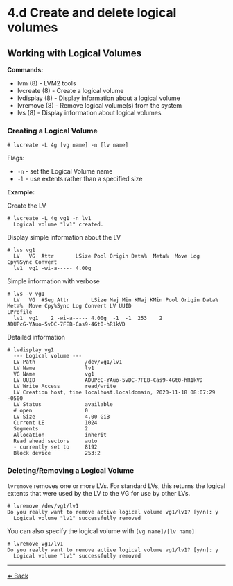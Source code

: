 # 4.d Create and delete logical volumes

## Working with Logical Volumes

**Commands:**
+ lvm (8)                  - LVM2 tools
+ lvcreate (8)          - Create a logical volume
+ lvdisplay (8)         - Display information about a logical volume
+ lvremove (8)        - Remove logical volume(s) from the system
+ lvs (8)                    - Display information about logical volumes

### Creating a Logical Volume

    # lvcreate -L 4g [vg name] -n [lv name]

Flags:
+ `-n`  - set the Logical Volume name
+ `-l` - use extents rather than a specified size

**Example:**

Create the LV

    # lvcreate -L 4g vg1 -n lv1
      Logical volume "lv1" created.

Display simple information about the LV

    # lvs vg1
      LV   VG  Attr       LSize Pool Origin Data%  Meta%  Move Log Cpy%Sync Convert
      lv1  vg1 -wi-a----- 4.00g   

Simple information with verbose

    # lvs -v vg1
      LV   VG  #Seg Attr       LSize Maj Min KMaj KMin Pool Origin Data%  Meta%  Move Cpy%Sync Log Convert LV UUID                                LProfile
      lv1  vg1    2 -wi-a----- 4.00g  -1  -1  253    2                                                     ADUPcG-YAuo-5vDC-7FEB-Cas9-4Gt0-hR1kVD  

Detailed information

    # lvdisplay vg1
      --- Logical volume ---
      LV Path                /dev/vg1/lv1
      LV Name                lv1
      VG Name                vg1
      LV UUID                ADUPcG-YAuo-5vDC-7FEB-Cas9-4Gt0-hR1kVD
      LV Write Access        read/write
      LV Creation host, time localhost.localdomain, 2020-11-18 08:07:29 -0500
      LV Status              available
      # open                 0
      LV Size                4.00 GiB
      Current LE             1024
      Segments               2
      Allocation             inherit
      Read ahead sectors     auto
      - currently set to     8192
      Block device           253:2

### Deleting/Removing a Logical Volume

`lvremove`  removes one or more LVs. For standard LVs, this returns the logical extents that were used by the LV to the VG for use by other LVs.

    # lvremove /dev/vg1/lv1
    Do you really want to remove active logical volume vg1/lv1? [y/n]: y
      Logical volume "lv1" successfully removed

You can also specify the logical volume with `[vg name]/[lv name]`

    # lvremove vg1/lv1
    Do you really want to remove active logical volume vg1/lv1? [y/n]: y
      Logical volume "lv1" successfully removed

---
[⬅️ Back](4-Configure-local-storage.md)
